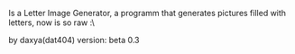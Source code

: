 Is a Letter Image Generator, a programm that generates pictures filled with letters, now is so raw :\

by daxya(dat404)
version: beta 0.3
